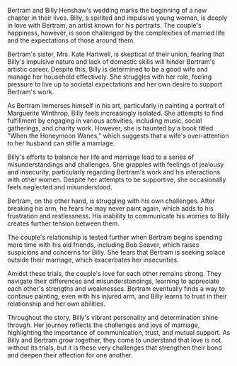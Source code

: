 Bertram and Billy Henshaw's wedding marks the beginning of a new chapter in their lives. Billy, a spirited and impulsive young woman, is deeply in love with Bertram, an artist known for his portraits. The couple's happiness, however, is soon challenged by the complexities of married life and the expectations of those around them.

Bertram's sister, Mrs. Kate Hartwell, is skeptical of their union, fearing that Billy's impulsive nature and lack of domestic skills will hinder Bertram's artistic career. Despite this, Billy is determined to be a good wife and manage her household effectively. She struggles with her role, feeling pressure to live up to societal expectations and her own desire to support Bertram's work.

As Bertram immerses himself in his art, particularly in painting a portrait of Marguerite Winthrop, Billy feels increasingly isolated. She attempts to find fulfillment by engaging in various activities, including music, social gatherings, and charity work. However, she is haunted by a book titled "When the Honeymoon Wanes," which suggests that a wife's over-attention to her husband can stifle a marriage.

Billy's efforts to balance her life and marriage lead to a series of misunderstandings and challenges. She grapples with feelings of jealousy and insecurity, particularly regarding Bertram's work and his interactions with other women. Despite her attempts to be supportive, she occasionally feels neglected and misunderstood.

Bertram, on the other hand, is struggling with his own challenges. After breaking his arm, he fears he may never paint again, which adds to his frustration and restlessness. His inability to communicate his worries to Billy creates further tension between them.

The couple's relationship is tested further when Bertram begins spending more time with his old friends, including Bob Seaver, which raises suspicions and concerns for Billy. She fears that Bertram is seeking solace outside their marriage, which exacerbates her insecurities.

Amidst these trials, the couple's love for each other remains strong. They navigate their differences and misunderstandings, learning to appreciate each other's strengths and weaknesses. Bertram eventually finds a way to continue painting, even with his injured arm, and Billy learns to trust in their relationship and her own abilities.

Throughout the story, Billy's vibrant personality and determination shine through. Her journey reflects the challenges and joys of marriage, highlighting the importance of communication, trust, and mutual support. As Billy and Bertram grow together, they come to understand that love is not without its trials, but it is these very challenges that strengthen their bond and deepen their affection for one another.